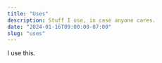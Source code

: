```yaml
---
title: "Uses"
description: Stuff I use, in case anyone cares.
date: "2024-01-16T09:00:00-07:00"
slug: "uses"
---
```


I use this.
